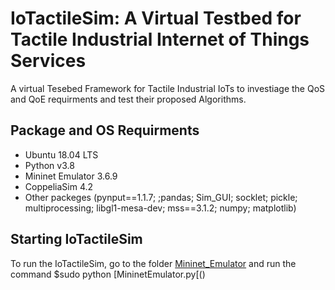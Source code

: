 # IoTactileSim: A Virtual Testbed for Tactile Industrial Internet of Things Services  
A virtual Tesebed Framework for Tactile Industrial IoTs to investiage the QoS and QoE requirments and test their proposed Algorithms.
## Package and OS Requirments 
* Ubuntu 18.04 LTS
* Python v3.8
* Mininet Emulator 3.6.9
* CoppeliaSim 4.2
* Other packeges 
(pynput==1.1.7; ;pandas; Sim_GUI; socklet; pickle; multiprocessing;  libgl1-mesa-dev; mss==3.1.2; numpy; matplotlib)

## Starting **IoTactileSim**
To run the IoTactileSim, go to the folder [Mininet_Emulator](Mininet_Emulator) and run the command $sudo python [MininetEmulator.py[()


